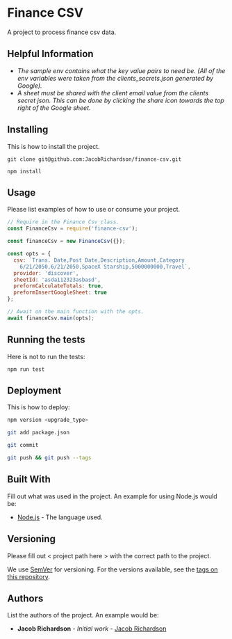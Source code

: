 # Finance CSV

A project to process finance csv data.

## Helpful Information

- _The sample env contains what the key value pairs to need be. (All of the env
  variables were taken from the clients_secrets.json generated by Google)._
- _A sheet must be shared with the client email value from the clients secret
  json. This can be done by clicking the share icon towards the top right of
  the Google sheet._

## Installing

This is how to install the project.

```
git clone git@github.com:JacobRichardson/finance-csv.git
```

```
npm install
```

## Usage

Please list examples of how to use or consume your project.

```js
// Require in the Finance Csv class.
const FinanceCsv = require('finance-csv');

const financeCsv = new FinanceCsv({});

const opts = {
  csv: `Trans. Date,Post Date,Description,Amount,Category
    6/21/2050,6/21/2050,SpaceX Starship,5000000000,Travel`,
  provider: 'discover',
  sheetId: 'asda112323asbasd',
  preformCalculateTotals: true,
  preformInsertGoogleSheet: true
};

// Await on the main function with the opts.
await financeCsv.main(opts);
```

## Running the tests

Here is not to run the tests:

```
npm run test
```

## Deployment

This is how to deploy:

```bash
npm version <upgrade_type>
```

```bash
git add package.json
```

```bash
git commit
```

```bash
git push && git push --tags
```

## Built With

Fill out what was used in the project. An example for using Node.js would be:

- [Node.js](https://nodejs.org/en/) - The language used.

## Versioning

Please fill out < project path here > with the correct path to the project.

We use [SemVer](http://semver.org/) for versioning. For the versions available, see the [tags on this repository](https://github.com/JacobRichardson/finance-csv/tags).

## Authors

List the authors of the project. An example would be:

- **Jacob Richardson** - _Initial work_ - [Jacob Richardson](https://github.com/JacobRichardson)
